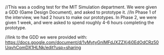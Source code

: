 //This was a coding test for the MIT Simulation department. We were given a GDD (Game Design Document), and asked to prototype it.
//In Phase 1 of the interview, we had 2 hours to make our prototypes. In Phase 2, we were given 1 week, and were asked to spend roughly 4-6 hours completing the prototype.

//link to the GDD we were provided with: https://docs.google.com/document/d/1vMytyGnlMFdJXZZXj4i0EdOdCRz50UqvhComDX1HLNk/edit?usp=sharing

